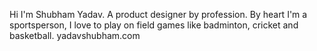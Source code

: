 Hi I'm Shubham Yadav.
A product designer by profession.
By heart I'm a sportsperson, I love to play on field games like badminton, cricket and basketball.
yadavshubham.com

